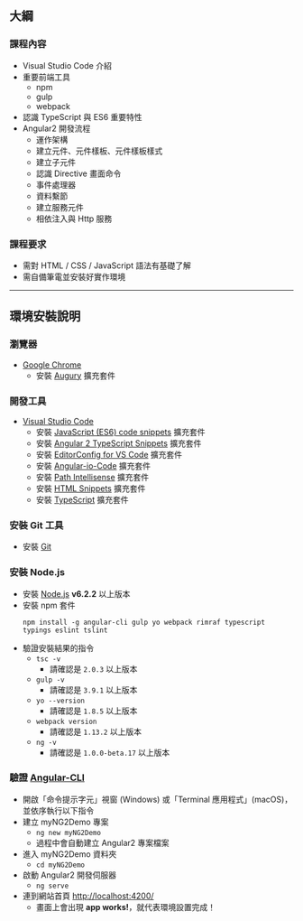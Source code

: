 ## 大綱
### 課程內容
* Visual Studio Code 介紹
* 重要前端工具
    + npm
    + gulp
    + webpack
* 認識 TypeScript 與 ES6 重要特性
* Angular2 開發流程
    + 運作架構
    + 建立元件、元件樣板、元件樣板樣式
    + 建立子元件
    + 認識 Directive 畫面命令
    + 事件處理器
    + 資料繫節
    + 建立服務元件
    + 相依注入與 Http 服務
### 課程要求
+ 需對 HTML / CSS / JavaScript 語法有基礎了解
+ 需自備筆電並安裝好實作環境

---
## 環境安裝說明
### 瀏覽器
* [Google Chrome](http://www.google.com/intl/zh-TW/chrome/)
    + 安裝 [Augury](https://chrome.google.com/webstore/detail/augury/elgalmkoelokbchhkhacckoklkejnhcd) 擴充套件

### 開發工具
* [Visual Studio Code](https://code.visualstudio.com)
    + 安裝 [JavaScript (ES6) code snippets](https://marketplace.visualstudio.com/items?itemName=xabikos.JavaScriptSnippets) 擴充套件
    + 安裝 [Angular 2 TypeScript Snippets](https://marketplace.visualstudio.com/items?itemName=johnpapa.Angular2) 擴充套件
    + 安裝 [EditorConfig for VS Code](https://marketplace.visualstudio.com/items?itemName=EditorConfig.EditorConfig) 擴充套件
    + 安裝 [Angular-io-Code](https://marketplace.visualstudio.com/items?itemName=NoHomey.angular-io-code) 擴充套件
    + 安裝 [Path Intellisense](https://marketplace.visualstudio.com/items?itemName=christian-kohler.path-intellisense) 擴充套件
    + 安裝 [HTML Snippets](https://marketplace.visualstudio.com/items?itemName=abusaidm.html-snippets) 擴充套件
    + 安裝 [TypeScript](https://marketplace.visualstudio.com/items?itemName=DSKWRK.vscode-generate-getter-setter) 擴充套件

### 安裝 Git 工具
* 安裝 [Git](https://www.git-scm.com/)

### 安裝 Node.js
* 安裝 [Node.js](https://nodejs.org/) **v6.2.2** 以上版本
* 安裝 npm 套件
    ```
    npm install -g angular-cli gulp yo webpack rimraf typescript typings eslint tslint
    ```
* 驗證安裝結果的指令
    + `tsc -v`
        - 請確認是 `2.0.3` 以上版本
    + `gulp -v`
        - 請確認是 `3.9.1` 以上版本
    + `yo --version`
        - 請確認是 `1.8.5` 以上版本
    + `webpack version`
        - 請確認是 `1.13.2` 以上版本
    + `ng -v`
        - 請確認是 `1.0.0-beta.17` 以上版本

### 驗證 [Angular-CLI](https://cli.angular.io/)
* 開啟「命令提示字元」視窗 (Windows) 或「Terminal 應用程式」(macOS)，並依序執行以下指令
* 建立 myNG2Demo 專案
    + `ng new myNG2Demo`
    + 過程中會自動建立 Angular2 專案檔案
* 進入 myNG2Demo 資料夾
    + `cd myNG2Demo`
* 啟動 Angular2 開發伺服器
    + `ng serve`
* 連到網站首頁 [http://localhost:4200/](http://localhost:4200/)
    + 畫面上會出現 **app works!**，就代表環境設置完成！
